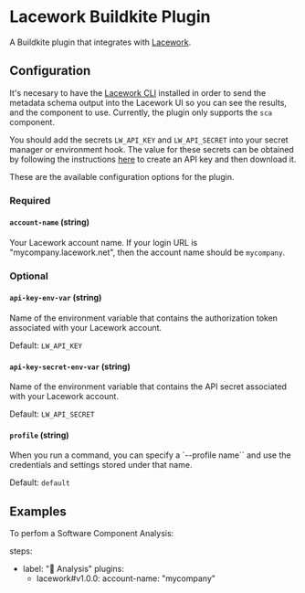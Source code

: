 # Lacework Buildkite Plugin

A Buildkite plugin that integrates with [Lacework](https://www.lacework.com/).

## Configuration

It's necesary to have the [Lacework CLI](https://docs.lacework.net/cli/) installed in order to send the metadata schema output into the Lacework UI so you can see the results, and the component to use. Currently, the plugin only supports the `sca` component.

You should add the secrets `LW_API_KEY` and `LW_API_SECRET` into your secret manager or environment hook. The value for these secrets can be obtained by following the instructions [here](https://docs.lacework.net/console/api-access-keys) to create an API key and then download it.

These are the available configuration options for the plugin.

### Required

#### `account-name` (string)

Your Lacework account name. If your login URL is "mycompany.lacework.net", then the account name should be `mycompany`.

### Optional

#### `api-key-env-var` (string)

Name of the environment variable that contains the authorization token associated with your Lacework account.

Default: `LW_API_KEY`

#### `api-key-secret-env-var` (string)

Name of the environment variable that contains the API secret associated with your Lacework account.

Default: `LW_API_SECRET`

#### `profile` (string)

When you run a command, you can specify a `--profile name`` and use the credentials and settings stored under that name.

Default: `default`


## Examples

To perfom a Software Component Analysis:

steps:
  - label: "🔨 Analysis"
    plugins:
      - lacework#v1.0.0:
          account-name: "mycompany"